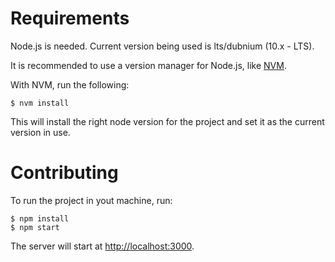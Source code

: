 # Requirements

Node.js is needed. Current version being used is lts/dubnium (10.x - LTS).

It is recommended to use a version manager for Node.js, like [NVM](https://github.com/creationix/nvm).

With NVM, run the following:

```
$ nvm install
```

This will install the right node version for the project and set it as the current version in use.

# Contributing

To run the project in yout machine, run:

```
$ npm install
$ npm start
```

The server will start at [http://localhost:3000](http://localhost:3000).

